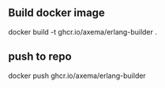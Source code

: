 
## Build docker image
docker build -t ghcr.io/axema/erlang-builder .
## push to repo
docker push ghcr.io/axema/erlang-builder
